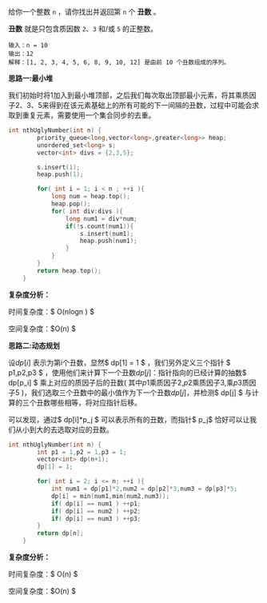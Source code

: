 给你一个整数 `n` ，请你找出并返回第 `n` 个 **丑数** 。

**丑数** 就是只包含质因数 `2`、`3` 和/或 `5` 的正整数。



```
输入：n = 10
输出：12
解释：[1, 2, 3, 4, 5, 6, 8, 9, 10, 12] 是由前 10 个丑数组成的序列。
```



<b>思路一:最小堆</b>

我们初始时将1加入到最小堆顶部，之后我们每次取出顶部最小元素，将其乘质因子2、3、5来得到在该元素基础上的所有可能的下一间隔的丑数，过程中可能会求取到重复元素，需要使用一个集合同步的去重。

```c++
int nthUglyNumber(int n) {
        priority_queue<long,vector<long>,greater<long>> heap;
        unordered_set<long> s;
        vector<int> divs = {2,3,5};

        s.insert(1);
        heap.push(1);

        for( int i = 1; i < n ; ++i ){
            long num = heap.top();
            heap.pop();
            for( int div:divs ){
                long num1 = div*num;
                if(!s.count(num1)){
                    s.insert(num1);
                    heap.push(num1);
                }
            }
        }
        return heap.top();
    }
```

<b>复杂度分析：</b>

时间复杂度：$ O(nlogn ) $ 

空间复杂度：$O(n) $ 



<b>思路二:动态规划</b>

设$dp[i]$ 表示为第i个丑数，显然$ dp[1] = 1 $ ，我们另外定义三个指针 $ p1,p2,p3 $ ，使用他们来计算下一个丑数$dp[j]$：指针指向的已经计算的抽数$ dp[p_i] $ 乘上对应的质因子后的丑数( 其中$p1$乘质因子2,$p2$乘质因子3,乘$p3$质因子5 )，我们选取三个丑数中的最小值作为下一个丑数$dp[j]$，并检测$ dp[j] $ 与计算的三个丑数哪些相等，将对应指针后移。

可以发现，通过$ dp[i]*p_j $ 可以表示所有的丑数，而指针$ p_j$ 恰好可以让我们从小到大的去选取对应的丑数。

```c++
int nthUglyNumber(int n) {
        int p1 = 1,p2 = 1,p3 = 1;
        vector<int> dp(n+1);
        dp[1] = 1;

        for( int i = 2; i <= n; ++i ){
            int num1 = dp[p1]*2,num2 = dp[p2]*3,num3 = dp[p3]*5;
            dp[i] = min(num1,min(num2,num3));
            if( dp[i] == num1 ) ++p1;
            if( dp[i] == num2 ) ++p2;
            if( dp[i] == num3 ) ++p3;
        }
        return dp[n];
    }
```

<b>复杂度分析：</b>

时间复杂度：$ O(n) $ 

空间复杂度：$O(n) $ 